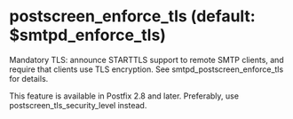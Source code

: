 # postscreen_enforce_tls (default: $smtpd_enforce_tls)
 Mandatory TLS: announce STARTTLS support to remote SMTP clients, and
require that clients use TLS encryption. See smtpd\_postscreen\_enforce\_tls
for details. 


 This feature is available in Postfix 2.8 and later.
Preferably, use postscreen\_tls\_security\_level instead. 


